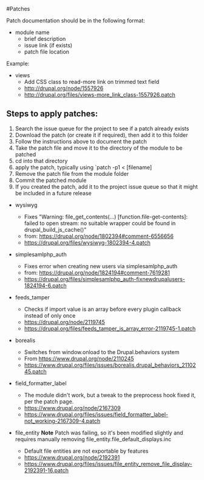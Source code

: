 #Patches

Patch documentation should be in the following format:

* module name
  * brief description
  * issue link (if exists)
  * patch file location

Example:

* views
  * Add CSS class to read-more link on trimmed text field
  * http://drupal.org/node/1557926
  * http://drupal.org/files/views-more_link_class-1557926.patch

## Steps to apply patches:
  1) Search the issue queue for the project to see if a patch already exists
  2) Download the patch (or create it if required), then add it to this folder
  3) Follow the instructions above to document the patch
  4) Take the patch file and move it to the directory of the module to be patched
  5) cd into that directory
  6) apply the patch, typically using `patch -p1 < [filename]
  7) Remove the patch file from the module folder
  8) Commit the patched module
  9) If you created the patch, add it to the project issue queue so that it might be included in a future release

* wysiwyg
  * Fixes "Warning: file_get_contents(...) [function.file-get-contents]: failed to open stream: no suitable wrapper could be found in drupal_build_js_cache()"
  * from: https://drupal.org/node/1802394#comment-6556656
  * https://drupal.org/files/wysiwyg-1802394-4.patch

* simplesamlphp_auth
  * Fixes error when creating new users via simplesamlphp_auth
  * from: https://drupal.org/node/1824194#comment-7619281
  * https://drupal.org/files/simplesamlphp_auth-fixnewdrupalusers-1824194-6.patch

* feeds_tamper
  * Checks if import value is an array before every plugin callback instead of only once
  * https://drupal.org/node/2119745
  * https://drupal.org/files/feeds_tamper_is_array_error-2119745-1.patch

* borealis
  * Switches from window.onload to the Drupal.behaviors system
  * From https://www.drupal.org/node/2110245
  * https://www.drupal.org/files/issues/borealis.drupal_behaviors_2110245.patch

* field_formatter_label
  * The module didn't work, but a tweak to the preprocess hook fixed it, per the patch page.
  * https://www.drupal.org/node/2167309
  * https://www.drupal.org/files/issues/field_formatter_label-not_working-2167309-4.patch

* file_entity **Note** Patch was failing, so it's been modified slightly and requires manually removing file_entity.file_default_displays.inc
  * Default file entities are not exportable by features
  * https://www.drupal.org/node/2192391
  * https://www.drupal.org/files/issues/file_entity_remove_file_display-2192391-16.patch
